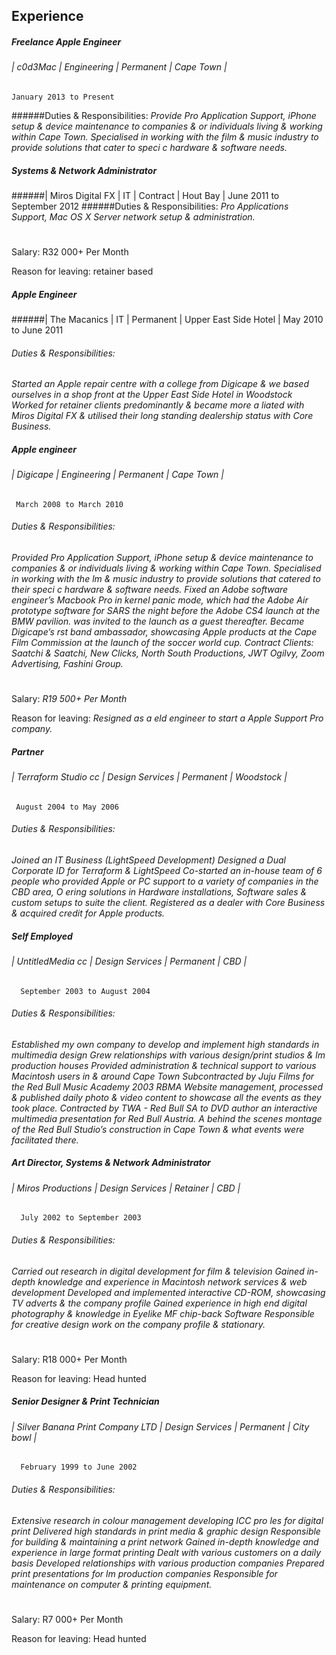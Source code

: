 ## Experience

##### Freelance Apple Engineer
###### | c0d3Mac | Engineering | Permanent | Cape Town |
    January 2013 to Present
######Duties & Responsibilities: 
*Provide Pro Application Support, iPhone setup & device maintenance to companies & or individuals living & working within Cape Town. Specialised in working with the  film & music industry to provide solutions that cater to speci c hardware & software needs.*

##### Systems & Network Administrator
######| Miros Digital FX | IT | Contract | Hout Bay |
    June 2011 to September 2012
 ######Duties & Responsibilities:
 *Pro Applications Support, Mac OS X Server network setup & administration.*
# 
Salary: R32 000+ Per Month 

Reason for leaving: retainer based

##### Apple Engineer
######| The Macanics | IT | Permanent | Upper East Side Hotel |
    May 2010 to June 2011
 ###### Duties & Responsibilities:
 *Started an Apple repair centre with a college from Digicape & we based ourselves in a shop front at the Upper East Side Hotel in Woodstock Worked for retainer clients predominantly & became more a liated with Miros Digital FX & utilised their long standing dealership status with Core Business.*
 
 ##### Apple engineer
 ###### | Digicape | Engineering | Permanent | Cape Town |
     March 2008 to March 2010
 ###### Duties & Responsibilities:
*Provided Pro Application Support, iPhone setup & device maintenance to companies & or individuals living & working within Cape Town. Specialised in working with the  lm & music industry to provide solutions that catered to their speci c hardware & software needs. Fixed an Adobe software engineer’s Macbook Pro in kernel panic mode, which had the Adobe Air prototype software for SARS the night before the Adobe CS4 launch at the BMW pavilion. was invited to the launch as a guest thereafter. Became Digicape’s  rst band ambassador, showcasing Apple products at the Cape Film Commission at the launch of the soccer world cup. Contract Clients: Saatchi & Saatchi, New Clicks, North South Productions, JWT Ogilvy, Zoom Advertising, Fashini Group.*
# 
Salary: *R19 500+ Per Month* 

Reason for leaving: *Resigned as a  eld engineer to start a Apple Support Pro company.*

##### Partner
 ###### | Terraform Studio cc | Design Services | Permanent | Woodstock |
     August 2004 to May 2006
   
 ###### Duties & Responsibilities:
 *Joined an IT Business (LightSpeed Development) Designed a Dual Corporate ID for Terraform & LightSpeed Co-started an in-house team of 6 people who provided Apple or PC support to a variety of companies in the CBD area, O ering solutions in Hardware installations, Software sales & custom setups to suite the client. Registered as a dealer with Core Business & acquired credit for Apple products.*
 
 ##### Self Employed
  ###### | UntitledMedia cc | Design Services | Permanent | CBD |
      September 2003 to August 2004
 ###### Duties & Responsibilities:
*Established my own company to develop and implement high standards in multimedia design Grew relationships with various design/print studios &  lm production houses Provided administration & technical support to various Macintosh users in & around Cape Town Subcontracted by Juju Films for the Red Bull Music Academy 2003 RBMA Website management, processed & published daily photo & video content to showcase all the events as they took place. Contracted by TWA - Red Bull SA to DVD author an interactive multimedia presentation for Red Bull Austria. A behind the scenes montage of the Red Bull Studio’s construction in Cape Town & what events were facilitated there.*

##### Art Director, Systems & Network Administrator
  ###### | Miros Productions | Design Services | Retainer | CBD |
      July 2002 to September 2003
  ###### Duties & Responsibilities:
*Carried out research in digital development for  film & television Gained in-depth knowledge and experience
in Macintosh network services & web development Developed and implemented interactive CD-ROM, showcasing TV adverts & the company profile Gained experience in high end digital photography & knowledge in Eyelike MF chip-back Software Responsible for creative design work on the company profile & stationary.*
#

Salary: R18 000+ Per Month 

Reason for leaving: Head hunted

##### Senior Designer & Print Technician
  ###### | Silver Banana Print Company LTD | Design Services | Permanent | City bowl |
      February 1999 to June 2002
 ###### Duties & Responsibilities: 
*Extensive research in colour management developing ICC pro les for digital print  Delivered high standards in print media & graphic design  Responsible for building & maintaining a print network  Gained in-depth knowledge and experience in large format printing  Dealt with various customers on a daily basis  Developed relationships with various production companies  Prepared print presentations for  lm production companies  Responsible for maintenance on computer & printing equipment.*
#

Salary: R7 000+ Per Month 

Reason for leaving: Head hunted


